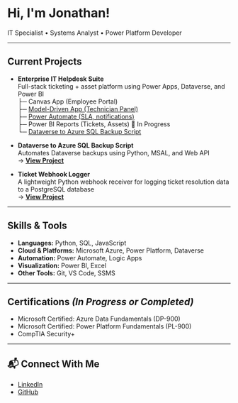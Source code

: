 # Hi, I'm Jonathan!  
  IT Specialist • Systems Analyst • Power Platform Developer  

---

## Current Projects

- **Enterprise IT Helpdesk Suite**  
  Full-stack ticketing + asset platform using Power Apps, Dataverse, and Power BI  
  ├─ Canvas App (Employee Portal)   
  ├─ [Model-Driven App (Technician Panel)](https://github.com/jonathanduru/IT-Helpdesk-Suite/blob/main/docs/apps.md)  
  ├─ [Power Automate (SLA, notifications)](https://github.com/jonathanduru/IT-Helpdesk-Suite/blob/main/docs/flows.md)  
  ├─ Power BI Reports (Tickets, Assets) 🚧 In Progress  
  └─ [Dataverse to Azure SQL Backup Script](https://github.com/jonathanduru/dataverse-backup-script)

- **Dataverse to Azure SQL Backup Script**  
  Automates Dataverse backups using Python, MSAL, and Web API  
  → **[View Project](https://github.com/jonathanduru/dataverse-backup-script)**

- **Ticket Webhook Logger**  
  A lightweight Python webhook receiver for logging ticket resolution data to a PostgreSQL database  
  → **[View Project](https://github.com/jonathanduru/dataverse-backup-script)**

---

## Skills & Tools

- **Languages:** Python, SQL, JavaScript  
- **Cloud & Platforms:** Microsoft Azure, Power Platform, Dataverse  
- **Automation:** Power Automate, Logic Apps  
- **Visualization:** Power BI, Excel  
- **Other Tools:** Git, VS Code, SSMS

---

## Certifications *(In Progress or Completed)*

- Microsoft Certified: Azure Data Fundamentals (DP-900)
- Microsoft Certified: Power Platform Fundamentals (PL-900)
- CompTIA Security+

---

## 📬 Connect With Me

- [LinkedIn](https://linkedin.com/in/jonathan-duru-282b0a357)
- [GitHub](https://github.com/jonathanduru)
